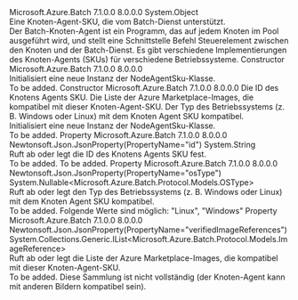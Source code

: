 <Type Name="NodeAgentSku" FullName="Microsoft.Azure.Batch.Protocol.Models.NodeAgentSku">
  <TypeSignature Language="C#" Value="public class NodeAgentSku" />
  <TypeSignature Language="ILAsm" Value=".class public auto ansi beforefieldinit NodeAgentSku extends System.Object" />
  <TypeSignature Language="DocId" Value="T:Microsoft.Azure.Batch.Protocol.Models.NodeAgentSku" />
  <TypeSignature Language="VB.NET" Value="Public Class NodeAgentSku" />
  <TypeSignature Language="F#" Value="type NodeAgentSku = class" />
  <AssemblyInfo>
    <AssemblyName>Microsoft.Azure.Batch</AssemblyName>
    <AssemblyVersion>7.1.0.0</AssemblyVersion>
    <AssemblyVersion>8.0.0.0</AssemblyVersion>
  </AssemblyInfo>
  <Base>
    <BaseTypeName>System.Object</BaseTypeName>
  </Base>
  <Interfaces />
  <Docs>
    <summary>
            Eine Knoten-Agent-SKU, die vom Batch-Dienst unterstützt.
            </summary>
    <remarks>
            Der Batch-Knoten-Agent ist ein Programm, das auf jedem Knoten im Pool ausgeführt wird, und stellt eine Schnittstelle Befehl Steuerelement zwischen den Knoten und der Batch-Dienst. Es gibt verschiedene Implementierungen des Knoten-Agents (SKUs) für verschiedene Betriebssysteme.
            </remarks>
  </Docs>
  <Members>
    <Member MemberName=".ctor">
      <MemberSignature Language="C#" Value="public NodeAgentSku ();" />
      <MemberSignature Language="ILAsm" Value=".method public hidebysig specialname rtspecialname instance void .ctor() cil managed" />
      <MemberSignature Language="DocId" Value="M:Microsoft.Azure.Batch.Protocol.Models.NodeAgentSku.#ctor" />
      <MemberSignature Language="VB.NET" Value="Public Sub New ()" />
      <MemberType>Constructor</MemberType>
      <AssemblyInfo>
        <AssemblyName>Microsoft.Azure.Batch</AssemblyName>
        <AssemblyVersion>7.1.0.0</AssemblyVersion>
        <AssemblyVersion>8.0.0.0</AssemblyVersion>
      </AssemblyInfo>
      <Parameters />
      <Docs>
        <summary>
            Initialisiert eine neue Instanz der NodeAgentSku-Klasse.
            </summary>
        <remarks>To be added.</remarks>
      </Docs>
    </Member>
    <Member MemberName=".ctor">
      <MemberSignature Language="C#" Value="public NodeAgentSku (string id = null, System.Collections.Generic.IList&lt;Microsoft.Azure.Batch.Protocol.Models.ImageReference&gt; verifiedImageReferences = null, Nullable&lt;Microsoft.Azure.Batch.Protocol.Models.OSType&gt; osType = null);" />
      <MemberSignature Language="ILAsm" Value=".method public hidebysig specialname rtspecialname instance void .ctor(string id, class System.Collections.Generic.IList`1&lt;class Microsoft.Azure.Batch.Protocol.Models.ImageReference&gt; verifiedImageReferences, valuetype System.Nullable`1&lt;valuetype Microsoft.Azure.Batch.Protocol.Models.OSType&gt; osType) cil managed" />
      <MemberSignature Language="DocId" Value="M:Microsoft.Azure.Batch.Protocol.Models.NodeAgentSku.#ctor(System.String,System.Collections.Generic.IList{Microsoft.Azure.Batch.Protocol.Models.ImageReference},System.Nullable{Microsoft.Azure.Batch.Protocol.Models.OSType})" />
      <MemberSignature Language="VB.NET" Value="Public Sub New (Optional id As String = null, Optional verifiedImageReferences As IList(Of ImageReference) = null, Optional osType As Nullable(Of OSType) = null)" />
      <MemberSignature Language="F#" Value="new Microsoft.Azure.Batch.Protocol.Models.NodeAgentSku : string * System.Collections.Generic.IList&lt;Microsoft.Azure.Batch.Protocol.Models.ImageReference&gt; * Nullable&lt;Microsoft.Azure.Batch.Protocol.Models.OSType&gt; -&gt; Microsoft.Azure.Batch.Protocol.Models.NodeAgentSku" Usage="new Microsoft.Azure.Batch.Protocol.Models.NodeAgentSku (id, verifiedImageReferences, osType)" />
      <MemberType>Constructor</MemberType>
      <AssemblyInfo>
        <AssemblyName>Microsoft.Azure.Batch</AssemblyName>
        <AssemblyVersion>7.1.0.0</AssemblyVersion>
        <AssemblyVersion>8.0.0.0</AssemblyVersion>
      </AssemblyInfo>
      <Parameters>
        <Parameter Name="id" Type="System.String" />
        <Parameter Name="verifiedImageReferences" Type="System.Collections.Generic.IList&lt;Microsoft.Azure.Batch.Protocol.Models.ImageReference&gt;" />
        <Parameter Name="osType" Type="System.Nullable&lt;Microsoft.Azure.Batch.Protocol.Models.OSType&gt;" />
      </Parameters>
      <Docs>
        <param name="id">Die ID des Knotens Agents SKU.</param>
        <param name="verifiedImageReferences">Die Liste der Azure Marketplace-Images, die kompatibel mit dieser Knoten-Agent-SKU.</param>
        <param name="osType">Der Typ des Betriebssystems (z. B. Windows oder Linux) mit dem Knoten Agent SKU kompatibel.</param>
        <summary>
            Initialisiert eine neue Instanz der NodeAgentSku-Klasse.
            </summary>
        <remarks>To be added.</remarks>
      </Docs>
    </Member>
    <Member MemberName="Id">
      <MemberSignature Language="C#" Value="public string Id { get; set; }" />
      <MemberSignature Language="ILAsm" Value=".property instance string Id" />
      <MemberSignature Language="DocId" Value="P:Microsoft.Azure.Batch.Protocol.Models.NodeAgentSku.Id" />
      <MemberSignature Language="VB.NET" Value="Public Property Id As String" />
      <MemberSignature Language="F#" Value="member this.Id : string with get, set" Usage="Microsoft.Azure.Batch.Protocol.Models.NodeAgentSku.Id" />
      <MemberType>Property</MemberType>
      <AssemblyInfo>
        <AssemblyName>Microsoft.Azure.Batch</AssemblyName>
        <AssemblyVersion>7.1.0.0</AssemblyVersion>
        <AssemblyVersion>8.0.0.0</AssemblyVersion>
      </AssemblyInfo>
      <Attributes>
        <Attribute>
          <AttributeName>Newtonsoft.Json.JsonProperty(PropertyName="id")</AttributeName>
        </Attribute>
      </Attributes>
      <ReturnValue>
        <ReturnType>System.String</ReturnType>
      </ReturnValue>
      <Docs>
        <summary>
            Ruft ab oder legt die ID des Knotens Agents SKU fest.
            </summary>
        <value>To be added.</value>
        <remarks>To be added.</remarks>
      </Docs>
    </Member>
    <Member MemberName="OsType">
      <MemberSignature Language="C#" Value="public Nullable&lt;Microsoft.Azure.Batch.Protocol.Models.OSType&gt; OsType { get; set; }" />
      <MemberSignature Language="ILAsm" Value=".property instance valuetype System.Nullable`1&lt;valuetype Microsoft.Azure.Batch.Protocol.Models.OSType&gt; OsType" />
      <MemberSignature Language="DocId" Value="P:Microsoft.Azure.Batch.Protocol.Models.NodeAgentSku.OsType" />
      <MemberSignature Language="VB.NET" Value="Public Property OsType As Nullable(Of OSType)" />
      <MemberSignature Language="F#" Value="member this.OsType : Nullable&lt;Microsoft.Azure.Batch.Protocol.Models.OSType&gt; with get, set" Usage="Microsoft.Azure.Batch.Protocol.Models.NodeAgentSku.OsType" />
      <MemberType>Property</MemberType>
      <AssemblyInfo>
        <AssemblyName>Microsoft.Azure.Batch</AssemblyName>
        <AssemblyVersion>7.1.0.0</AssemblyVersion>
        <AssemblyVersion>8.0.0.0</AssemblyVersion>
      </AssemblyInfo>
      <Attributes>
        <Attribute>
          <AttributeName>Newtonsoft.Json.JsonProperty(PropertyName="osType")</AttributeName>
        </Attribute>
      </Attributes>
      <ReturnValue>
        <ReturnType>System.Nullable&lt;Microsoft.Azure.Batch.Protocol.Models.OSType&gt;</ReturnType>
      </ReturnValue>
      <Docs>
        <summary>
            Ruft ab oder legt den Typ des Betriebssystems (z. B. Windows oder Linux) mit dem Knoten Agent SKU kompatibel.
            </summary>
        <value>To be added.</value>
        <remarks>
            Folgende Werte sind möglich: "Linux", "Windows"
            </remarks>
      </Docs>
    </Member>
    <Member MemberName="VerifiedImageReferences">
      <MemberSignature Language="C#" Value="public System.Collections.Generic.IList&lt;Microsoft.Azure.Batch.Protocol.Models.ImageReference&gt; VerifiedImageReferences { get; set; }" />
      <MemberSignature Language="ILAsm" Value=".property instance class System.Collections.Generic.IList`1&lt;class Microsoft.Azure.Batch.Protocol.Models.ImageReference&gt; VerifiedImageReferences" />
      <MemberSignature Language="DocId" Value="P:Microsoft.Azure.Batch.Protocol.Models.NodeAgentSku.VerifiedImageReferences" />
      <MemberSignature Language="VB.NET" Value="Public Property VerifiedImageReferences As IList(Of ImageReference)" />
      <MemberSignature Language="F#" Value="member this.VerifiedImageReferences : System.Collections.Generic.IList&lt;Microsoft.Azure.Batch.Protocol.Models.ImageReference&gt; with get, set" Usage="Microsoft.Azure.Batch.Protocol.Models.NodeAgentSku.VerifiedImageReferences" />
      <MemberType>Property</MemberType>
      <AssemblyInfo>
        <AssemblyName>Microsoft.Azure.Batch</AssemblyName>
        <AssemblyVersion>7.1.0.0</AssemblyVersion>
        <AssemblyVersion>8.0.0.0</AssemblyVersion>
      </AssemblyInfo>
      <Attributes>
        <Attribute>
          <AttributeName>Newtonsoft.Json.JsonProperty(PropertyName="verifiedImageReferences")</AttributeName>
        </Attribute>
      </Attributes>
      <ReturnValue>
        <ReturnType>System.Collections.Generic.IList&lt;Microsoft.Azure.Batch.Protocol.Models.ImageReference&gt;</ReturnType>
      </ReturnValue>
      <Docs>
        <summary>
            Ruft ab oder legt die Liste der Azure Marketplace-Images, die kompatibel mit dieser Knoten-Agent-SKU.
            </summary>
        <value>To be added.</value>
        <remarks>
            Diese Sammlung ist nicht vollständig (der Knoten-Agent kann mit anderen Bildern kompatibel sein).
            </remarks>
      </Docs>
    </Member>
  </Members>
</Type>
